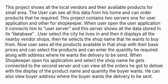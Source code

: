 This project shows all the local vendors and their available products for small area. The User can see all this data from his home and can order products that he required.
This project contains two servers one for user application and other for shopkeeper. When user open the user application it connects him to “user server” and this server shows all the data stored In its “database” . User select the city he lives in and then it displays all the nearby vendor shops, then he selects the shop name that he wants to buy from. Now user sees all the products available in that shop with their base prices and can select the products and can enter the quantity he required along with address where he wants the delivery to be send.
When Shopkeeper open his application and select the shop name he gets connected to the second server and can view all the orders he got to deliver with the display of the product name and quantity the buyer wants. He can also view buyer address where the buyer wants the delivery to be sent. 
